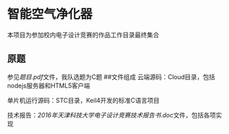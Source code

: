 # 智能空气净化器
本项目为参加校内电子设计竞赛的作品工作目录最终集合
## 原题
参见*题目.pdf*文件，我队选题为C题
##文件组成
云端源码：Cloud目录，包括nodejs服务器和HTML5客户端

单片机运行源码：STC目录，Keil4开发的标准C语言项目

技术报告：*2016年天津科技大学电子设计竞赛技术报告书.doc*文件，包括各项实现